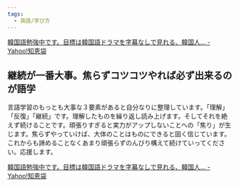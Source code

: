 ```yaml
---
tags:
  - 英語/学び方
---
```

[韓国語勉強中です。目標は韓国語ドラマを字幕なしで見れる、韓国人... - Yahoo!知恵袋](https://detail.chiebukuro.yahoo.co.jp/qa/question_detail/q11290707581?query=%E5%BF%9C%E6%8F%B4%E3%81%97%E3%81%A6%E3%81%BE%E3%81%99%20%E9%9F%93%E5%9B%BD%E8%AA%9E)

## 継続が一番大事。焦らずコツコツやれば必ず出来るのが語学

言語学習のもっとも大事な３要素があると自分なりに整理しています。「理解」「反復」「継続」です。理解したものを繰り返し読み上げます。そしてそれを絶えず続けることです。頑張りすぎると実力がアップしないことへの「焦り」が生じます。焦らずやっていけば、大体のことはものにできると固く信じています。これからも諦めることなくあまり頑張らずのんびり構えて続けていってください。応援します。

[韓国語勉強中です。目標は韓国語ドラマを字幕なしで見れる、韓国人... - Yahoo!知恵袋](https://detail.chiebukuro.yahoo.co.jp/qa/question_detail/q11290707581?query=%E5%BF%9C%E6%8F%B4%E3%81%97%E3%81%A6%E3%81%BE%E3%81%99%20%E9%9F%93%E5%9B%BD%E8%AA%9E)

